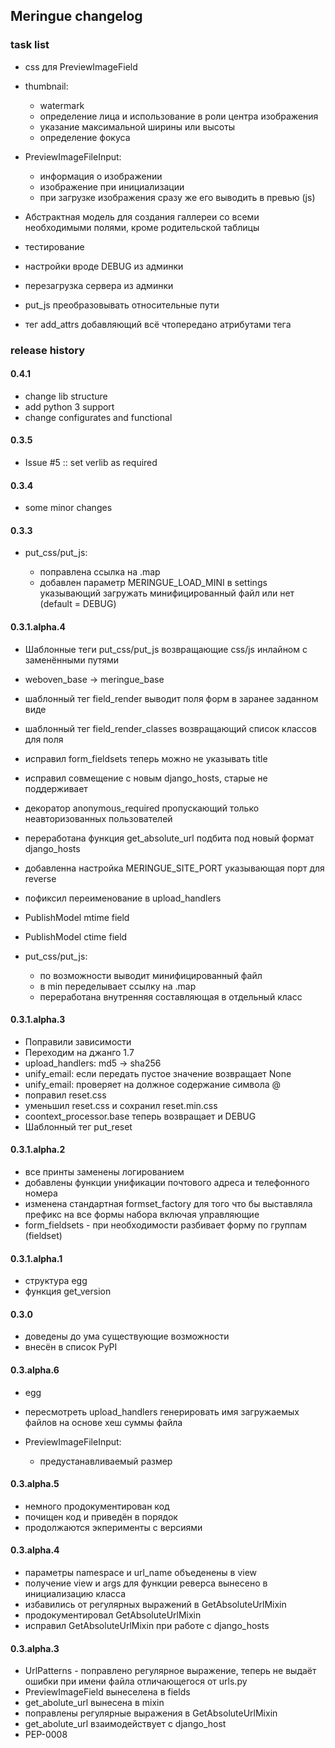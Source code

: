 ## Meringue changelog

### task list

* css для PreviewImageField
* thumbnail:

  - watermark
  - определение лица и использование в роли центра изображения
  - указание максимальной ширины или высоты
  - определение фокуса

* PreviewImageFileInput:

  - информация о изображении
  - изображение при инициализации
  - при загрузке изображения сразу же его выводить в превью (js)

* Абстрактная модель для создания галлереи со всеми необходимыми полями, кроме родительской таблицы
* тестирование
* настройки вроде DEBUG из админки
* перезагрузка сервера из админки
* put_js преобразовывать относительные пути
* тег add_attrs добавляющий всё чтопередано атрибутами тега


### release history


#### 0.4.1

* change lib structure
* add python 3 support
* change configurates and functional


#### 0.3.5

* Issue #5 :: set verlib as required


#### 0.3.4

* some minor changes


#### 0.3.3

* put_css/put_js:

  - поправлена ссылка на .map
  - добавлен параметр MERINGUE_LOAD_MINI в settings указывающий загружать минифицированный файл или нет (default = DEBUG)


#### 0.3.1.alpha.4

* Шаблонные теги put_css/put_js возвращающие css/js инлайном с заменёнными путями
* weboven_base -> meringue_base
* шаблонный тег field_render выводит поля форм в заранее заданном виде
* шаблонный тег field_render_classes возвращающий список классов для поля
* исправил form_fieldsets теперь можно не указывать title
* исправил совмещение с новым django_hosts, старые не поддерживает
* декоратор anonymous_required пропускающий только неавторизованных пользователей
* переработана функция get_absolute_url подбита под новый формат django_hosts
* добавленна настройка MERINGUE_SITE_PORT указывающая порт для reverse
* пофиксил переименование в upload_handlers
* PublishModel mtime field
* PublishModel ctime field
* put_css/put_js:

  - по возможности выводит минифицированный файл
  - в min переделывает ссылку на .map
  - переработана внутренняя составляющая в отдельный класс


#### 0.3.1.alpha.3

* Поправили зависимости
* Переходим на джанго 1.7
* upload_handlers: md5 -> sha256
* unify_email: если передать пустое значение возвращает None
* unify_email: проверяет на должное содержание символа @
* поправил reset.css
* уменьшил reset.css и сохранил reset.min.css
* coontext_processor.base теперь возвращает и DEBUG
* Шаблонный тег put_reset


#### 0.3.1.alpha.2

* все принты заменены логированием
* добавлены функции унификации почтового адреса и телефонного номера
* изменена стандартная formset_factory для того что бы выставляла префикс на все формы набора включая управляющие
* form_fieldsets - при необходимости разбивает форму по группам (fieldset)


#### 0.3.1.alpha.1

* структура egg
* функция get_version


#### 0.3.0

* доведены до ума существующие возможности
* внесён в список PyPI


#### 0.3.alpha.6

* egg
* пересмотреть upload_handlers генерировать имя загружаемых файлов на основе хеш суммы файла
* PreviewImageFileInput:

  - предустанавливаемый размер


#### 0.3.alpha.5

* немного продокументирован код
* почищен код и приведён в порядок
* продолжаются экперименты с версиями


#### 0.3.alpha.4

* параметры namespace и url_name объеденены в view
* получение view и args для функции реверса вынесено в инициализацию класса
* избавились от регулярных выражений в GetAbsoluteUrlMixin
* продокументировал GetAbsoluteUrlMixin
* исправил GetAbsoluteUrlMixin при работе с django_hosts


#### 0.3.alpha.3

* UrlPatterns - поправлено регулярное выражение, теперь не выдаёт ошибки при имени файла отличающегося от urls.py
* PreviewImageField вынеселена в fields
* get_abolute_url вынесена в mixin
* поправлены регулярные выражения в GetAbsoluteUrlMixin
* get_abolute_url взаимодействует с django_host
* PEP-0008
